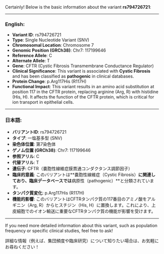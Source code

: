Certainly! Below is the basic information about the variant **rs794726721**:

---

### **English:**
- **Variant ID**: rs794726721
- **Type**: Single Nucleotide Variant (SNV)
- **Chromosomal Location**: Chromosome 7
- **Genomic Position (GRCh38)**: Chr7: 117199646
- **Reference Allele**: C
- **Alternate Allele**: T
- **Gene**: CFTR (Cystic Fibrosis Transmembrane Conductance Regulator)
- **Clinical Significance**: This variant is associated with **Cystic Fibrosis** and has been classified as **pathogenic** in clinical databases.
- **Protein Change**: p.Arg117His (R117H)
- **Functional Impact**: This variant results in an amino acid substitution at position 117 in the CFTR protein, replacing arginine (Arg, R) with histidine (His, H). It affects the function of the CFTR protein, which is critical for ion transport in epithelial cells.

---

### **日本語:**
- **バリアントID**: rs794726721
- **タイプ**: 一塩基多型 (SNV)
- **染色体位置**: 第7染色体
- **ゲノム位置 (GRCh38)**: Chr7: 117199646
- **参照アリル**: C
- **代替アリル**: T
- **遺伝子**: CFTR（嚢胞性線維症膜貫通コンダクタンス調節因子）
- **臨床的意義**: このバリアントは**嚢胞性線維症（Cystic Fibrosis）**に関連しており、臨床データベースでは**病原性（pathogenic）**と分類されています。
- **タンパク質変化**: p.Arg117His (R117H)
- **機能的影響**: このバリアントはCFTRタンパク質の117番目のアミノ酸をアルギニン（Arg, R）からヒスチジン（His, H）に置換します。これにより、上皮細胞でのイオン輸送に重要なCFTRタンパク質の機能が影響を受けます。

---

If you need more detailed information about this variant, such as population frequency or specific clinical studies, feel free to ask!

詳細な情報（例えば、集団頻度や臨床研究）について知りたい場合は、お気軽にお尋ねください！